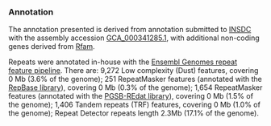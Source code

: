 ### Annotation

The annotation presented is derived from annotation submitted to
[INSDC](http://plants.ensembl.org/info/genome/annotation/insdc_annotation) with the assembly accession
[GCA\_000341285.1](http://www.ebi.ac.uk/ena/data/view/GCA_000341285.1),
with additional non-coding genes derived from
[Rfam](http://rfam.xfam.org/).

Repeats were annotated in-house with the [Ensembl Genomes repeat feature
pipeline](http://plants.ensembl.org/info/genome/annotation/repeat_features.html). There
are: 9,272 Low complexity (Dust) features, covering 0 Mb (3.6% of the
genome); 251 RepeatMasker features (annotated with the [RepBase
library](http://www.girinst.org/repbase/)), covering 0 Mb (0.3% of the
genome); 1,654 RepeatMasker features (annotated with the [PGSB-REdat
library](http://pgsb.helmholtz-muenchen.de/plant/recat/)), covering 0 Mb
(1.5% of the genome); 1,406 Tandem repeats (TRF) features, covering 0 Mb
(1.0% of the genome); Repeat Detector repeats length 2.3Mb (17.1% of the genome).
